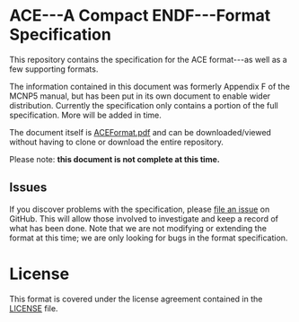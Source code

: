 # ACE---A Compact ENDF---Format Specification
This repository contains the specification for the ACE format---as well as a few supporting formats. 

The information contained in this document was formerly Appendix F of the MCNP5 manual, but has been put in its own document to enable wider distribution. Currently the specification only contains a portion of the full specification. More will be added in time.

The document itself is [ACEFormat.pdf](ACEFormat.pdf) and can be downloaded/viewed without having to clone or download the entire repository.

Please note: **this document is not complete at this time.**

## Issues
If you discover problems with the specification, please [file an issue](https://github.com/NuclearData/ACEFormat/issues) on GitHub. This will allow those involved to investigate and keep a record of what has been done. Note that we are not modifying or extending the format at this time; we are only looking for bugs in the format specification.

# License
This format is covered under the license agreement contained in the [LICENSE](LICENSE) file.
